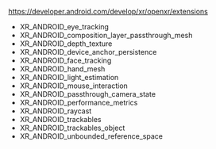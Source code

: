 https://developer.android.com/develop/xr/openxr/extensions

- XR_ANDROID_eye_tracking
- XR_ANDROID_composition_layer_passthrough_mesh
- XR_ANDROID_depth_texture
- XR_ANDROID_device_anchor_persistence
- XR_ANDROID_face_tracking
- XR_ANDROID_hand_mesh
- XR_ANDROID_light_estimation
- XR_ANDROID_mouse_interaction
- XR_ANDROID_passthrough_camera_state
- XR_ANDROID_performance_metrics
- XR_ANDROID_raycast
- XR_ANDROID_trackables
- XR_ANDROID_trackables_object
- XR_ANDROID_unbounded_reference_space

